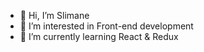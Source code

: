 - 👋 Hi, I’m Slimane
- 👀 I’m interested in Front-end development
- 🌱 I’m currently learning React & Redux

<!---
Slimattcode/Slimattcode is a ✨ special ✨ repository because its `README.md` (this file) appears on your GitHub profile.
You can click the Preview link to take a look at your changes.
--->
